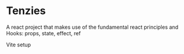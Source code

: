 # Tenzies

A react project that makes use of the fundamental react principles and Hooks: props, state, effect, ref

Vite setup
